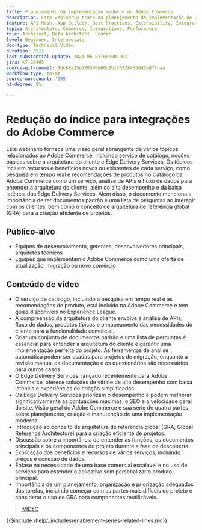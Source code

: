 ```yaml
---
title: Planejamento da implementação moderna do Adobe Commerce
description: Este webinário trata do planejamento da implementação de um sistema de comércio moderno, especificamente o Adobe Commerce, e inclui discussões sobre a fase de descoberta, serviços, arquitetura de referência global, práticas de desenvolvimento front-end e práticas recomendadas.
feature: API Mesh, App Builder, Best Practices, Extensibility, Integration
topic: Architecture, Commerce, Integrations, Performance
role: Architect, Data Architect, Leader
level: Beginner, Intermediate
doc-type: Technical Video
duration: 3511
last-substantial-update: 2024-05-07T00:00:00Z
jira: KT-15465
source-git-commit: 8dc88a35e720390d60d7b1f6728430dd7e67fbaa
workflow-type: tm+mt
source-wordcount: '395'
ht-degree: 0%

---
```


# Redução do índice para integrações do Adobe Commerce

Este webinário fornece uma visão geral abrangente de vários tópicos relacionados ao Adobe Commerce, incluindo serviço de catálogo, noções básicas sobre a arquitetura do cliente e Edge Delivery Services. &#x200B;Os tópicos incluem recursos e benefícios novos ou existentes de cada serviço, como pesquisa em tempo real e recomendações de produtos no Catálogo da Adobe Commerce como um serviço, análise de APIs e fluxo de dados para entender a arquitetura do cliente, além do alto desempenho e da baixa latência dos Edge Delivery Services. Além disso, o documento menciona a importância de ter documentos padrão e uma lista de perguntas ao interagir com os clientes, bem como o conceito de arquitetura de referência global (GRA) para a criação eficiente de projetos.

## Público-alvo

* Equipes de desenvolvimento, gerentes, desenvolvedores principais, arquitetos técnicos
* Equipes que implementam o Adobe Commerce como uma oferta de atualização, migração ou novo comércio

## Conteúdo de vídeo

* O serviço de catálogo, incluindo a pesquisa em tempo real e as recomendações de produto, está incluído na Adobe Commerce e tem guias disponíveis no Experience League.
* A compreensão da arquitetura do cliente envolve a análise de APIs, fluxo de dados, produtos típicos e o mapeamento das necessidades do cliente para a funcionalidade comercial.
* Criar um conjunto de documentos padrão e uma lista de perguntas é essencial para entender a arquitetura do cliente e garantir uma implementação perfeita do projeto.
As ferramentas de análise automática podem ser usadas para projetos de migração, enquanto a revisão manual da documentação e os questionários são necessários para outros casos.
* O Edge Delivery Services, lançado recentemente para Adobe Commerce, oferece soluções de vitrine de alto desempenho com baixa latência e experiências de criação simplificadas.
* Os Edge Delivery Services priorizam o desempenho e podem melhorar significativamente as pontuações máximas, o SEO e a velocidade geral do site.
Visão geral do Adobe Commerce e sua série de quatro partes sobre planejamento, criação e manutenção de uma implementação moderna.
* Introdução ao conceito de arquitetura de referência global (GRA, Global Reference Architecture) para a criação eficiente de projetos.
* Discussão sobre a importância de entender as funções, os documentos principais e os componentes do projeto durante a fase de descoberta.
* Explicação dos benefícios e recursos de vários serviços, incluindo preços e conexão de dados.
* Ênfase na necessidade de uma base comercial escalável e no uso de serviços para estender o aplicativo sem personalizar o produto principal.
* Importância de um planejamento, organização e priorização adequados das tarefas, incluindo começar com as partes mais difíceis do projeto e considerar o uso de GRA para componentes reutilizáveis.

>[!VIDEO](https://video.tv.adobe.com/v/3428987?learn=on)

{{$include /help/_includes/enablement-series-related-links.md}}
